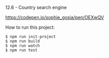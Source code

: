 12.6 - Country search engine

https://codepen.io/sophie_gosia/pen/OEXwQV

How to run this project: 

    $ npm run init-project 
    $ npm run build
    $ npm run watch
    $ npm run test 
